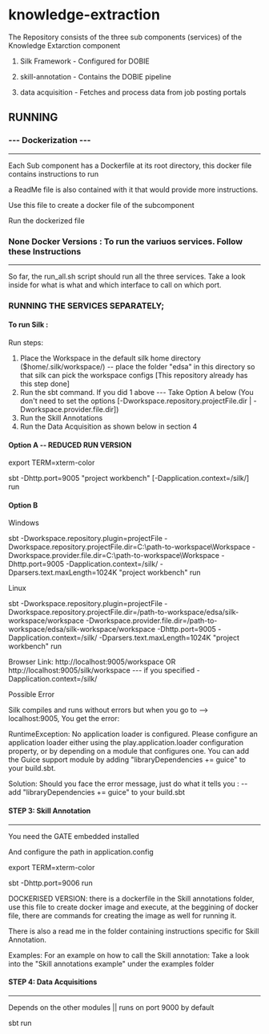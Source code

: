 # knowledge-extraction

The Repository consists of the three sub components (services) of the Knowledge Extarction component

1. Silk Framework - Configured for DOBIE

2. skill-annotation - Contains the DOBIE pipeline

3. data acquisition - Fetches and process data from job posting portals


## RUNNING
### --- Dockerization ---
-----------------------------------------------
Each Sub component has a Dockerfile at its root directory, this docker file contains instructions to run

a ReadMe file is also contained with it that would provide more instructions.


Use this file to create a docker file of the subcomponent

Run the dockerized file


### None Docker Versions : To run the variuos services. Follow these Instructions
-----------------------------------------------------------------------

So far, the run_all.sh script should run all the three services.
Take a look inside for what is what and which interface to call on which port.


### RUNNING THE SERVICES SEPARATELY;

#### To run Silk :

Run steps:
1. Place the Workspace in the default silk home directory ($home/.silk/workspace/) -- place the folder "edsa" in this directory so that silk can pick the workspace configs
   [This repository already has this step done]
2. Run the sbt command. If you did 1 above --- Take Option A below (You don't need to set the options [-Dworkspace.repository.projectFile.dir | -Dworkspace.provider.file.dir])
3. Run the Skill Annotations
4. Run the Data Acquisition as shown below in section 4


#### Option A -- REDUCED RUN VERSION

export TERM=xterm-color

sbt -Dhttp.port=9005 "project workbench" [-Dapplication.context=/silk/] run

#### Option B

Windows

sbt -Dworkspace.repository.plugin=projectFile -Dworkspace.repository.projectFile.dir=C:\path-to-workspace\Workspace -Dworkspace.provider.file.dir=C:\path-to-workspace\Workspace  -Dhttp.port=9005 -Dapplication.context=/silk/ -Dparsers.text.maxLength=1024K "project workbench" run

Linux

sbt -Dworkspace.repository.plugin=projectFile -Dworkspace.repository.projectFile.dir=/path-to-workspace/edsa/silk-workspace/workspace -Dworkspace.provider.file.dir=/path-to-workspace/edsa/silk-workspace/workspace  -Dhttp.port=9005 -Dapplication.context=/silk/ -Dparsers.text.maxLength=1024K "project workbench" run


Browser Link: http://localhost:9005/workspace  OR http://localhost:9005/silk/workspace --- if you specified -Dapplication.context=/silk/


Possible Error

Silk compiles and runs without errors but when you go to --> localhost:9005, You get the error:

RuntimeException: No application loader is configured. Please configure an application loader either using the play.application.loader configuration property, or by depending on a module that configures one. You can add the Guice support module by adding "libraryDependencies += guice" to your build.sbt.

Solution:
Should you face the error message, just do what it tells you :  -- add "libraryDependencies += guice" to your build.sbt



#### STEP 3: Skill Annotation
----------------------------------
You need the GATE embedded installed

And configure the path in application.config

export TERM=xterm-color

sbt -Dhttp.port=9006 run

DOCKERISED VERSION: there is a dockerfile in the Skill annotations folder, use this file to create docker image and execute, at the beggining of docker file, there are commands for creating
the image as well for running it.

There is also a read me in the folder containing instructions specific for Skill Annotation.

Examples: For an example on how to call the Skill annotation: Take a look into the "Skill annotations example" under the examples folder


#### STEP 4: Data Acquisitions
-----------------------------------------------
Depends on the other modules || runs on port 9000 by default
 
sbt run

